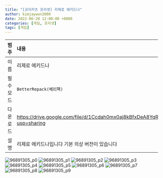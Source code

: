 ```yaml
---
title: "[코이카츠 프리셋] 리제로 에키드나"
author: kimjaywon2000
date: 2022-06-20 12:00:00 +0800
categories: [게임, 프리셋]
tags: [게임]
---
```


| 범주             | 내용            |
|:----------------|:---------------|
| 이름             | 리제로 에키드나  |
| 필수 모드         | `BetterRepack(베리팩)`       |
| 다운로드          | <https://drive.google.com/file/d/1Ccdah0mx0aj8kBfxDeA8YqRtosUYMqkB/view?usp=sharing> |
| 설명             | 리제로 에키드나입니다 기본 의상 버전이 있습니다  |

![96891305_p0](https://user-images.githubusercontent.com/76558033/174854999-a89bd731-3569-44c5-a9ff-f56fd195a991.png)
![96891305_p1](https://user-images.githubusercontent.com/76558033/174855007-d8c93d50-919b-4172-9039-3e19b3c42fdb.png)
![96891305_p2](https://user-images.githubusercontent.com/76558033/174855014-d230d5ec-f740-4986-87f6-391b1ff58fc2.png)
![96891305_p3](https://user-images.githubusercontent.com/76558033/174855017-ea376e70-c30f-48db-9e3c-06293ebf59b6.png)
![96891305_p4](https://user-images.githubusercontent.com/76558033/174855020-1b6f209c-307f-4014-a946-292c660432c4.png)
![96891305_p5](https://user-images.githubusercontent.com/76558033/174855029-67e86f67-de48-43fc-971b-cfa8fd309a08.png)
![96891305_p6](https://user-images.githubusercontent.com/76558033/174855032-6bf74b77-c518-4855-93fe-2fed78100b82.png)
![96891305_p7](https://user-images.githubusercontent.com/76558033/174855042-741995d4-7e2d-44fd-ae61-180870b70a81.png)
![96891305_p8](https://user-images.githubusercontent.com/76558033/174855051-ab292840-f7e0-4a6c-b3ff-8a95c2f835c8.png)
![96891305_p9](https://user-images.githubusercontent.com/76558033/174855070-e8688a94-a93e-4ebc-a0d3-ab45ec359d91.png)


